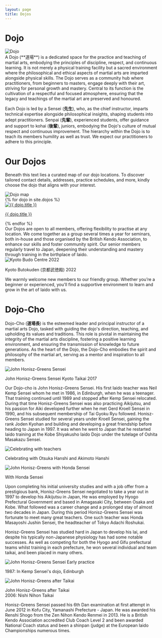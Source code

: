```yaml
---
layout: page
title: Dojos
---
```


# Dojo
<div class="image-container single-image-container">
    <img  id="dojo-image" src="../assets/images/dojo_s.png" alt="Dojo">
</div>
A Dojo (**道場**) is a dedicated space for the practice and teaching of martial arts, embodying the principles of discipline, respect, and continuous learning. It is not merely a physical training facility but a sacred environment where the philosophical and ethical aspects of martial arts are imparted alongside physical skills. The Dojo serves as a community hub where practitioners, from beginners to masters, engage deeply with their art, striving for personal growth and mastery. Central to its function is the cultivation of a respectful and focused atmosphere, ensuring that the legacy and teachings of the martial art are preserved and honoured.

Each Dojo is led by a Sensei (**先生**), who, as the chief instructor, imparts technical expertise alongside philosophical insights, shaping students into adept practitioners. Senpai (**先輩**), experienced students, offer guidance and support to kohai (**後輩**), juniors, embodying the Dojo's culture of mutual respect and continuous improvement. The hierarchy within the Dojo is to teach its members humility as well as trust. We expect our practitioners to adhere to this principle.

# Our Dojos
Beneath this text lies a curated map of our dojo locations. To discover tailored contact details, addresses, practice schedules, and more, kindly choose the dojo that aligns with your interest.

<div class="grid-dojos-map">
    <div class="grid-dojos-map-div">
        <img src="../assets/images/dojo_map.png" alt="Dojo map">
    </div>
    <div class="grid-dojos">
    {% for dojo in site.dojos %}
        <div class="image-with-caption-button">
            <a href="{{ dojo.url }}">
                <img src="../assets/images/dojos/{{ dojo.dojo-avatar }}" alt="{{ dojo.title }}">
                <p>{{ dojo.title }}</p>
            </a>
        </div>
    {% endfor %}
    </div>
</div>
Our Dojos are open to all members, offering flexibility to practise at any location. We come together as a group several times a year for seminars, both in-house and those organised by the British Kendo Association, to enhance our skills and foster community spirit. Our senior members regularly travel to Japan, deepening their understanding and mastery through training in the birthplace of Iaido.

<div class="image-container single-image-container">
    <img id="teachers-welcome" src="../assets/images/teachers-welcome.jpg" alt="Kyoto Budo Centre 2022">
    <p>Kyoto Butokuden (京都武徳殿) 2022</p>
</div>

We warmly welcome new members to our friendly group. Whether you’re a beginner or experienced, you’ll find a supportive environment to learn and grow in the art of Iaido with us.

# Dojo-Cho
Dojo-Cho (**道場長**) is the esteemed leader and principal instructor of a martial arts Dojo, tasked with guiding the dojo's direction, teaching, and upholding its values and traditions. This role is pivotal in maintaining the integrity of the martial arts discipline, fostering a positive learning environment, and ensuring the transmission of knowledge to future generations. As the heart of the Dojo, the Dojo-Cho embodies the spirit and philosophy of the martial art, serving as a mentor and inspiration to all members.

<div class="image-container single-image-container">
    <img id="dojo-cho" src="../assets/images/jhg_v48_edited.jpg" alt="John Honisz-Greens Sensei">
    <p>John Honisz-Greens Sensei Kyoto Taikai 2017</p>
</div>

Our Dojo-cho is John Honisz-Greens Sensei. His first Iaido teacher was Neil Kemp Sensei whom he met in 1986, in Edinburgh, when he was a teenager. That training continued until 1989 and stopped after Kemp Sensei relocated. During that time Honisz-Greens Sensei was also practicing Aikijutsu, and his passion for Aiki developed further when he met Gerd Kroell Sensei in 1990, and his subsequent membership of Tai Gyoku Ryu followed. Honisz-Greens Sensei studied for several years under Kroell Sensei, gaining the rank Joden Kyohan and building and developing a great friendship before heading to Japan in 1997. It was when he went to Japan that he restarted Iaido training at the Kobe Shiyakusho Iaido Dojo under the tutelage of Oshita Masakazu Sensei.

<div class="image-container grid-image-container">
    <div class="image-with-caption-item">
        <img src="../assets/images/giants.jpg" alt="Celebrating with teachers">
        <p>Celebrating with Otsuka Hanshi and Akimoto Hanshi</p>
    </div>
    <div class="image-with-caption-item">
        <img src="../assets/images/HondaJHG2014_sq.jpg" alt="John Honisz-Greens with Honda Sensei">
        <p>With Honda Sensei</p>
    </div>
</div>

Upon completing his initial university studies and with a job offer from a prestigious bank, Honisz-Greens Sensei negotiated to take a year out in 1997 to develop his Aikijutsu in Japan, He was employed by Hyogo Prefectural Government and based in Amagasaki City, between Osaka and Kobe. What followed was a career change and a prolonged stay of almost two decades in Japan. During this period Honisz-Greens Sensei was fortunate to meet many great teachers. One such teacher was Honda Masayoshi Jushin Sensei, the headteacher of Tokyo Adachi Roshukai.

Honisz-Greens Sensei has studied hard in Japan to develop his Iai, and despite his typically non-Japanese physiology has had some notable successes. As well as competing for both the Hyogo and Gifu prefectural teams whilst training in each prefecture, he won several individual and team taikai, and been placed in many others.

<div class="image-container grid-image-container">
    <div class="image-with-caption-item">
        <img src="../assets/images/jhg_v14_optimized.jpg" alt="John Honisz-Greens Sensei Early practice">
        <p>1987: In Kemp Sensei's dojo, Edinburgh</p>
    </div>
    <div class="image-with-caption-item">
        <img src="../assets/images/trophies.jpg" alt="John Honisz-Greens after Taikai">
        <p>John Honisz-Greens after Taikai<br>2006: Nishi Nihon Taikai</p>
    </div>
</div>

Honisz-Greens Sensei passed his 6th Dan examination at first attempt in June 2012 in Kofu City, Yamanashi Prefecture - Japan. He was awarded his Renshi Shogo from the Zen Nihon Kendo Renmei in 2013. He is a British Kendo Association accredited Club Coach Level 2 and been awarded National Coach status and been a shinpan (judge) at the European Iaido Championships numerous times.